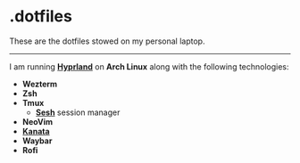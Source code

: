 # .dotfiles
These are the dotfiles stowed on my personal laptop.

---
I am running **[Hyprland](https://hyprland.org/)** on **Arch Linux** along with the following technologies:
- **Wezterm**
- **Zsh**
- **Tmux**
    - **[Sesh](https://github.com/joshmedeski/sesh)** session manager
- **NeoVim**
- **[Kanata](https://github.com/ngosi/keyboard-config)**
- **Waybar**
- **Rofi**
